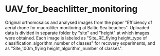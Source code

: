# UAV_for_beachlitter_monitoring
Original orthomosaics and analysed images from the paper "Efficiency of aerial drone for macrolitter monitoring at Baltic Sea beaches".
Uploaded data is divided in separate folder by "site" and "height" at which images were obtained. Each image is labeled as "Site_RE_flying height_type of classification_algorithm_number of classes" for recovery experiments, and as "Site_100m_flying height_algorithm_number of classes".
